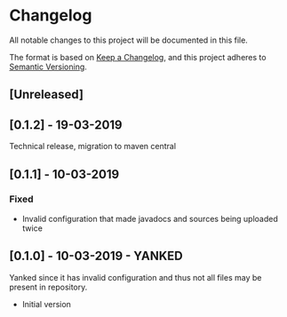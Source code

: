 # Changelog
All notable changes to this project will be documented in this file.

The format is based on [Keep a Changelog](https://keepachangelog.com/en/1.0.0/),
and this project adheres to [Semantic Versioning](https://semver.org/spec/v2.0.0.html).

## [Unreleased]

## [0.1.2] - 19-03-2019

Technical release, migration to maven central

## [0.1.1] - 10-03-2019
### Fixed

- Invalid configuration that made javadocs and sources being uploaded 
twice

## [0.1.0] - 10-03-2019 - YANKED

Yanked since it has invalid configuration and thus not all files may be 
present in repository. 

- Initial version
